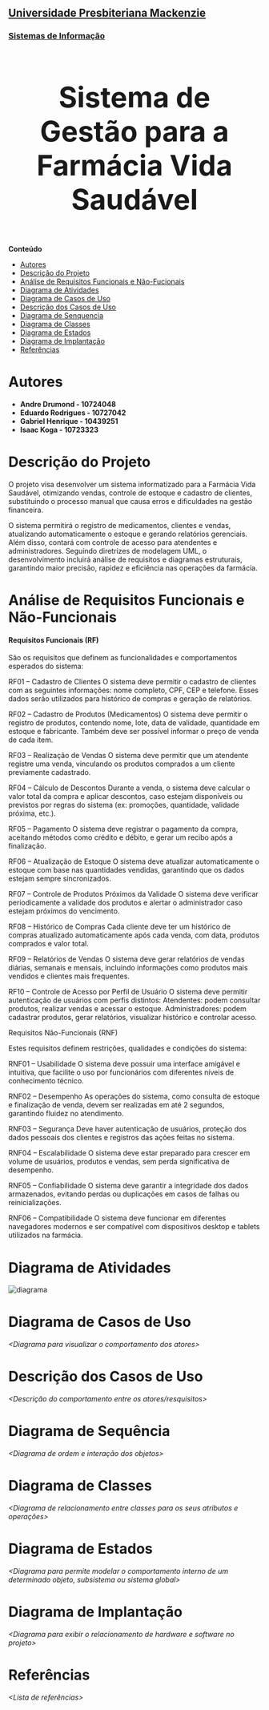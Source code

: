 <h2><a href= "https://www.mackenzie.br">Universidade Presbiteriana Mackenzie</a></h2>
<h3><a href= "https://www.mackenzie.br/graduacao/sao-paulo-higienopolis/sistemas-de-informacao">Sistemas de Informação</a></h3>


<font size="+12"><center>
<h3>Sistema de Gestão para a Farmácia Vida Saudável</h3>
</center></font>

**Conteúdo**

- [Autores](#nome-alunos)
- [Descrição do Projeto](#introdução-do-projeto)
- [Análise de Requisitos Funcionais e Não-Fucionais](#descrição-dos-requisitos)
- [Diagrama de Atividades](#diagrama-de-atividades) 
- [Diagrama de Casos de Uso](#diagrama-de-comportamento-atores)
- [Descrição dos Casos de Uso](#descrição-das-funcões)
- [Diagrama de Senquencia](#diagrama-de-ordem-interações)
- [Diagrama de Classes](#diagrama-orientado-objetos)
- [Diagrama de Estados](#diagrama-estrutura-componente)
- [Diagrama de Implantação](#diagrama-de-hardware-software)
- [Referências](#referências)


# Autores

* <b>Andre Drumond - 10724048</b>
* <b>Eduardo Rodrigues - 10727042</b>
* <b>Gabriel Henrique - 10439251</b>
* <b>Isaac Koga - 10723323</b>


# Descrição do Projeto

O projeto visa desenvolver um sistema informatizado para a Farmácia Vida Saudável, otimizando vendas, controle de estoque e cadastro de clientes, substituindo o processo manual que causa erros e dificuldades na gestão financeira. 

O sistema permitirá o registro de medicamentos, clientes e vendas, atualizando automaticamente o estoque e gerando relatórios gerenciais. Além disso, contará com controle de acesso para atendentes e administradores. Seguindo diretrizes de modelagem UML, o desenvolvimento incluirá análise de requisitos e diagramas estruturais, garantindo maior precisão, rapidez e eficiência nas operações da farmácia.

# Análise de Requisitos Funcionais e Não-Funcionais
<h4>Requisitos Funcionais (RF)</h4>

São os requisitos que definem as funcionalidades e comportamentos esperados do sistema: 

RF01 – Cadastro de Clientes O sistema deve permitir o cadastro de clientes com as seguintes informações: nome completo, CPF, CEP e telefone. Esses dados serão utilizados para histórico de compras e geração de relatórios. 

RF02 – Cadastro de Produtos (Medicamentos) O sistema deve permitir o registro de produtos, contendo nome, lote, data de validade, quantidade em estoque e fabricante. Também deve ser possível informar o preço de venda de cada item. 

RF03 – Realização de Vendas O sistema deve permitir que um atendente registre uma venda, vinculando os produtos comprados a um cliente previamente cadastrado. 

RF04 – Cálculo de Descontos Durante a venda, o sistema deve calcular o valor total da compra e aplicar descontos, caso estejam disponíveis ou previstos por regras do sistema (ex: promoções, quantidade, validade próxima, etc.). 

RF05 – Pagamento O sistema deve registrar o pagamento da compra, aceitando métodos como crédito e débito, e gerar um recibo após a finalização. 

RF06 – Atualização de Estoque O sistema deve atualizar automaticamente o estoque com base nas quantidades vendidas, garantindo que os dados estejam sempre sincronizados. 

RF07 – Controle de Produtos Próximos da Validade O sistema deve verificar periodicamente a validade dos produtos e alertar o administrador caso estejam próximos do vencimento. 

RF08 – Histórico de Compras Cada cliente deve ter um histórico de compras atualizado automaticamente após cada venda, com data, produtos comprados e valor total. 

RF09 – Relatórios de Vendas O sistema deve gerar relatórios de vendas diárias, semanais e mensais, incluindo informações como produtos mais vendidos e clientes mais frequentes. 

RF10 – Controle de Acesso por Perfil de Usuário O sistema deve permitir autenticação de usuários com perfis distintos: Atendentes: podem consultar produtos, realizar vendas e acessar o estoque. Administradores: podem cadastrar produtos, gerar relatórios, visualizar histórico e controlar acesso. 

Requisitos Não-Funcionais (RNF) 

Estes requisitos definem restrições, qualidades e condições do sistema: 

RNF01 – Usabilidade O sistema deve possuir uma interface amigável e intuitiva, que facilite o uso por funcionários com diferentes níveis de conhecimento técnico. 

RNF02 – Desempenho As operações do sistema, como consulta de estoque e finalização de venda, devem ser realizadas em até 2 segundos, garantindo fluidez no atendimento. 

RNF03 – Segurança Deve haver autenticação de usuários, proteção dos dados pessoais dos clientes e registros das ações feitas no sistema. 

RNF04 – Escalabilidade O sistema deve estar preparado para crescer em volume de usuários, produtos e vendas, sem perda significativa de desempenho. 

RNF05 – Confiabilidade O sistema deve garantir a integridade dos dados armazenados, evitando perdas ou duplicações em casos de falhas ou reinicializações. 

RNF06 – Compatibilidade O sistema deve funcionar em diferentes navegadores modernos e ser compatível com dispositivos desktop e tablets utilizados na farmácia.

# Diagrama de Atividades

<img src="diagrama.png" alt="diagrama">


# Diagrama de Casos de Uso

*&lt;Diagrama para visualizar o comportamento dos atores&gt;*

# Descrição dos Casos de Uso

*&lt;Descrição do comportamento entre os atores/resquisitos&gt;*

# Diagrama de Sequência

*&lt;Diagrama de ordem e interação dos objetos&gt;*

# Diagrama de Classes

*&lt;Diagrama de relacionamento entre classes para os seus atributos e operações&gt;*

# Diagrama de Estados

*&lt;Diagrama para permite modelar o comportamento interno de um determinado objeto, subsistema ou sistema global&gt;*

# Diagrama de Implantação

*&lt;Diagrama para exibir o relacionamento de hardware e software no projeto&gt;*

# Referências

*&lt;Lista de referências&gt;*
